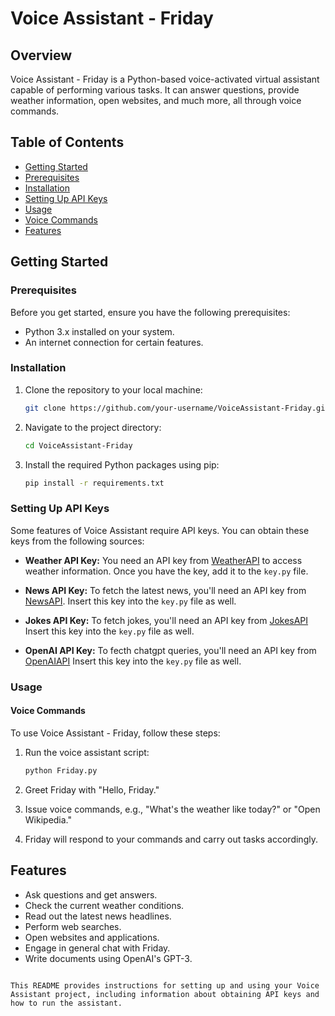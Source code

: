 # Voice Assistant - Friday

## Overview
Voice Assistant - Friday is a Python-based voice-activated virtual assistant capable of performing various tasks. It can answer questions, provide weather information, open websites, and much more, all through voice commands.

## Table of Contents
- [Getting Started](#getting-started)
- [Prerequisites](#prerequisites)
- [Installation](#installation)
- [Setting Up API Keys](#setting-up-api-keys)
- [Usage](#usage)
- [Voice Commands](#voice-commands)
- [Features](#features)

## Getting Started

### Prerequisites
Before you get started, ensure you have the following prerequisites:

- Python 3.x installed on your system.
- An internet connection for certain features.

### Installation
1. Clone the repository to your local machine:
   ```bash
   git clone https://github.com/your-username/VoiceAssistant-Friday.git
   ```

2. Navigate to the project directory:
   ```bash
   cd VoiceAssistant-Friday
   ```

3. Install the required Python packages using pip:
   ```bash
   pip install -r requirements.txt
   ```

### Setting Up API Keys
Some features of Voice Assistant require API keys. You can obtain these keys from the following sources:

- **Weather API Key:** You need an API key from [WeatherAPI](https://www.weatherapi.com/) to access weather information. Once you have the key, add it to the `key.py` file.

- **News API Key:** To fetch the latest news, you'll need an API key from [NewsAPI](https://newsapi.org/). Insert this key into the `key.py` file as well.
  
- **Jokes API Key:** To fetch jokes, you'll need an API key from [JokesAPI](https://api-ninjas.com/api/jokes) Insert this key into the `key.py` file as well.

- **OpenAI API Key:** To fecth chatgpt queries, you'll need an API key from [OpenAIAPI](https://platform.openai.com/) Insert this key into the `key.py` file as well.

### Usage

#### Voice Commands
To use Voice Assistant - Friday, follow these steps:

1. Run the voice assistant script:
   ```bash
   python Friday.py
   ```

2. Greet Friday with "Hello, Friday."

3. Issue voice commands, e.g., "What's the weather like today?" or "Open Wikipedia."

4. Friday will respond to your commands and carry out tasks accordingly.

## Features
- Ask questions and get answers.
- Check the current weather conditions.
- Read out the latest news headlines.
- Perform web searches.
- Open websites and applications.
- Engage in general chat with Friday.
- Write documents using OpenAI's GPT-3.

```

This README provides instructions for setting up and using your Voice Assistant project, including information about obtaining API keys and how to run the assistant.
